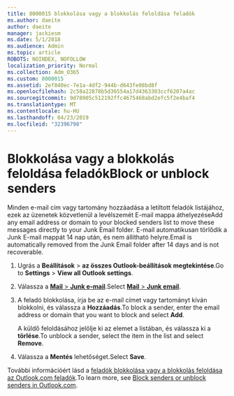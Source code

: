 ```yaml
---
title: 8000015 blokkolása vagy a blokkolás feloldása feladók
ms.author: daeite
author: daeite
manager: jackiesm
ms.date: 5/1/2018
ms.audience: Admin
ms.topic: article
ROBOTS: NOINDEX, NOFOLLOW
localization_priority: Normal
ms.collection: Adm_O365
ms.custom: 8000015
ms.assetid: 2ef840ec-7e1a-4df2-944b-d643fe08bd8f
ms.openlocfilehash: 2c58a22878b5d36554a17d4363303ccf6207a4ac
ms.sourcegitcommit: 9d78905c512192ffc4675468abd2efc5f2e4baf4
ms.translationtype: MT
ms.contentlocale: hu-HU
ms.lasthandoff: 04/23/2019
ms.locfileid: "32396798"
---
```

# <a name="block-or-unblock-senders"></a><span data-ttu-id="63727-102">Blokkolása vagy a blokkolás feloldása feladók</span><span class="sxs-lookup"><span data-stu-id="63727-102">Block or unblock senders</span></span>

<span data-ttu-id="63727-103">Minden e-mail cím vagy tartomány hozzáadása a letiltott feladók listájához, ezek az üzenetek közvetlenül a levélszemét E-mail mappa áthelyezése</span><span class="sxs-lookup"><span data-stu-id="63727-103">Add any email address or domain to your blocked senders list to move these messages directly to your Junk Email folder.</span></span> <span data-ttu-id="63727-104">E-mail automatikusan törlődik a Junk E-mail mappát 14 nap után, és nem állítható helyre.</span><span class="sxs-lookup"><span data-stu-id="63727-104">Email is automatically removed from the Junk Email folder after 14 days and is not recoverable.</span></span>
  
1. <span data-ttu-id="63727-105">Ugrás a **Beállítások** \> **az összes Outlook-beállítások megtekintése**.</span><span class="sxs-lookup"><span data-stu-id="63727-105">Go to **Settings** \> **View all Outlook settings**.</span></span> 
    
2. <span data-ttu-id="63727-106">Válassza a [ **Mail** \> **Junk e-mail**](https://outlook.live.com/mail/options/mail/junkEmail).</span><span class="sxs-lookup"><span data-stu-id="63727-106">Select [**Mail** \> **Junk email**](https://outlook.live.com/mail/options/mail/junkEmail).</span></span> 
    
3. <span data-ttu-id="63727-107">A feladó blokkolása, írja be az e-mail címet vagy tartományt kíván blokkolni, és válassza a **Hozzáadás**.</span><span class="sxs-lookup"><span data-stu-id="63727-107">To block a sender, enter the email address or domain that you want to block and select **Add**.</span></span> 
    
    <span data-ttu-id="63727-108">A küldő feloldásához jelölje ki az elemet a listában, és válassza ki a **törlése**.</span><span class="sxs-lookup"><span data-stu-id="63727-108">To unblock a sender, select the item in the list and select **Remove**.</span></span>
    
4. <span data-ttu-id="63727-109">Válassza a **Mentés** lehetőséget.</span><span class="sxs-lookup"><span data-stu-id="63727-109">Select **Save**.</span></span> 
    
<span data-ttu-id="63727-110">További információért lásd a [feladók blokkolása vagy a blokkolás feloldása az Outlook.com feladók](https://go.microsoft.com/fwlink/p/?linkid=873133).</span><span class="sxs-lookup"><span data-stu-id="63727-110">To learn more, see [Block senders or unblock senders in Outlook.com](https://go.microsoft.com/fwlink/p/?linkid=873133).</span></span>
  

